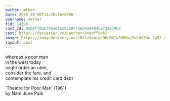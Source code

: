 ```yaml
---
author: æther
date: 2025-10-06T14:26:16+0000
username: aether
fid: 14199
cast_id: 0xb0ff0bb74ba015c8c50f736b4a990459738879b7
cast: https://farcaster.xyz/aether/0xb0ff0bb7
image: https://imagedelivery.net/BXluQx4ige9GuW0Ia56BHw/5a16d58a-1457-46a2-ea70-5d4ed3f1f600/original
layout: post
---
```

whereas a poor man   
in the west today   
might order an uber,   
consider the fare, and   
contemplate his credit card debt  
  
'Theatre for Poor Man' (1961)   
by Nam June Paik  

<img src='https://imagedelivery.net/BXluQx4ige9GuW0Ia56BHw/5a16d58a-1457-46a2-ea70-5d4ed3f1f600/original' alt='' referrerpolicy='no-referrer'/>